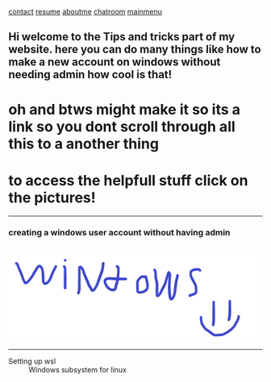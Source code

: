 [contact](https://neverlivedordied.github.io/contact.github.io/index.html)   [resume](https://neverlivedordied.github.io/resume/index.html)   [aboutme](https://neverlivedordied.github.io/About-Me/index.html)   [chatroom](https://neverlivedordied.github.io/chatroom/index.html) [mainmenu](https://neverlivedordied.github.io/index.html)
## Hi welcome to the Tips and tricks part of my website.  here you can do many things like how to make a new account on windows without needing admin how cool is that!
# oh and btws might make it so its a link so you dont scroll through all this to a another thing 


# to access the helpfull stuff click on the pictures!

---


 ### creating a windows user account without having admin
   </head>
   <body>
      <br>
      <a href="https://neverlivedordied.github.io/create-a-windows-acc-without-admin/index.html">
         <img alt="Windows" src="https://raw.githubusercontent.com/Neverlivedordied/Neverlivedordied.github.io/gh-pages/images/windows.png"
         width="520" height="171">
      </a>
   </body>
</html>


  
  ---
  
  <d1> 
  <dt>Setting up wsl</dt>
  <dd> Windows subsystem for linux</dd>
  
